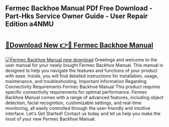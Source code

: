 ## Fermec Backhoe Manual PDf Free Download - Part-Hks Service Owner Guide - User Repair Edition a4NMU

# <h2><a href="http://bc64319.oget.top/?id=Fermec+Backhoe+Manual">🔗Download New 👉🔴 Fermec Backhoe Manual</a></h2>

[![Fermec Backhoe Manual new download](https://i.imgur.com/5g1atiW.png)](http://bc64319.oget.top/?id=Fermec+Backhoe+Manual)
Greetings and welcome to the user manual for your newly bought Fermec Backhoe Manual. This manual is designed to help you navigate the features and functions of your product with ease. Inside, you will find detailed instructions for installation, usage, maintenance, and troubleshooting. Important Information Regarding Connectivity Requirements Fermec Backhoe Manual This product requires specific connectivity requirements for optimal performance. Fermec Backhoe Manual comes with a range of advanced features, including object detection, facial recognition, customizable settings, and real-time monitoring, all easily controlled through the user-friendly and intuitive interface. Let's Get Started! Contact us today and let us help you make the most of your new Fermec Backhoe Manual.
